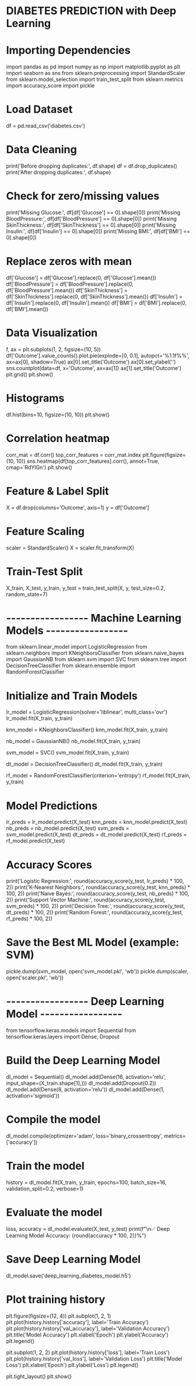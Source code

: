 
# DIABETES PREDICTION with Deep Learning

# Importing Dependencies
import pandas as pd
import numpy as np
import matplotlib.pyplot as plt
import seaborn as sns
from sklearn.preprocessing import StandardScaler
from sklearn.model_selection import train_test_split
from sklearn.metrics import accuracy_score
import pickle

# Load Dataset
df = pd.read_csv('diabetes.csv')

# Data Cleaning
print('Before dropping duplicates:', df.shape)
df = df.drop_duplicates()
print('After dropping duplicates:', df.shape)

# Check for zero/missing values
print('Missing Glucose:', df[df['Glucose'] == 0].shape[0])
print('Missing BloodPressure:', df[df['BloodPressure'] == 0].shape[0])
print('Missing SkinThickness:', df[df['SkinThickness'] == 0].shape[0])
print('Missing Insulin:', df[df['Insulin'] == 0].shape[0])
print('Missing BMI:', df[df['BMI'] == 0].shape[0])

# Replace zeros with mean
df['Glucose'] = df['Glucose'].replace(0, df['Glucose'].mean())
df['BloodPressure'] = df['BloodPressure'].replace(0, df['BloodPressure'].mean())
df['SkinThickness'] = df['SkinThickness'].replace(0, df['SkinThickness'].mean())
df['Insulin'] = df['Insulin'].replace(0, df['Insulin'].mean())
df['BMI'] = df['BMI'].replace(0, df['BMI'].mean())

# Data Visualization
f, ax = plt.subplots(1, 2, figsize=(10, 5))
df['Outcome'].value_counts().plot.pie(explode=[0, 0.1], autopct='%1.1f%%', ax=ax[0], shadow=True)
ax[0].set_title('Outcome')
ax[0].set_ylabel('')
sns.countplot(data=df, x='Outcome', ax=ax[1])
ax[1].set_title('Outcome')
plt.grid()
plt.show()

# Histograms
df.hist(bins=10, figsize=(10, 10))
plt.show()

# Correlation heatmap
corr_mat = df.corr()
top_corr_features = corr_mat.index
plt.figure(figsize=(10, 10))
sns.heatmap(df[top_corr_features].corr(), annot=True, cmap='RdYlGn')
plt.show()

# Feature & Label Split
X = df.drop(columns='Outcome', axis=1)
y = df['Outcome']

# Feature Scaling
scaler = StandardScaler()
X = scaler.fit_transform(X)

# Train-Test Split
X_train, X_test, y_train, y_test = train_test_split(X, y, test_size=0.2, random_state=7)

# ----------------- Machine Learning Models -----------------

from sklearn.linear_model import LogisticRegression
from sklearn.neighbors import KNeighborsClassifier
from sklearn.naive_bayes import GaussianNB
from sklearn.svm import SVC
from sklearn.tree import DecisionTreeClassifier
from sklearn.ensemble import RandomForestClassifier

# Initialize and Train Models
lr_model = LogisticRegression(solver='liblinear', multi_class='ovr')
lr_model.fit(X_train, y_train)

knn_model = KNeighborsClassifier()
knn_model.fit(X_train, y_train)

nb_model = GaussianNB()
nb_model.fit(X_train, y_train)

svm_model = SVC()
svm_model.fit(X_train, y_train)

dt_model = DecisionTreeClassifier()
dt_model.fit(X_train, y_train)

rf_model = RandomForestClassifier(criterion='entropy')
rf_model.fit(X_train, y_train)

# Model Predictions
lr_preds = lr_model.predict(X_test)
knn_preds = knn_model.predict(X_test)
nb_preds = nb_model.predict(X_test)
svm_preds = svm_model.predict(X_test)
dt_preds = dt_model.predict(X_test)
rf_preds = rf_model.predict(X_test)

# Accuracy Scores
print('Logistic Regression:', round(accuracy_score(y_test, lr_preds) * 100, 2))
print('K-Nearest Neighbors:', round(accuracy_score(y_test, knn_preds) * 100, 2))
print('Naive Bayes:', round(accuracy_score(y_test, nb_preds) * 100, 2))
print('Support Vector Machine:', round(accuracy_score(y_test, svm_preds) * 100, 2))
print('Decision Tree:', round(accuracy_score(y_test, dt_preds) * 100, 2))
print('Random Forest:', round(accuracy_score(y_test, rf_preds) * 100, 2))

# Save the Best ML Model (example: SVM)
pickle.dump(svm_model, open('svm_model.pkl', 'wb'))
pickle.dump(scaler, open('scaler.pkl', 'wb'))

# ----------------- Deep Learning Model -----------------

from tensorflow.keras.models import Sequential
from tensorflow.keras.layers import Dense, Dropout

# Build the Deep Learning Model
dl_model = Sequential()
dl_model.add(Dense(16, activation='relu', input_shape=(X_train.shape[1],)))
dl_model.add(Dropout(0.2))
dl_model.add(Dense(8, activation='relu'))
dl_model.add(Dense(1, activation='sigmoid'))

# Compile the model
dl_model.compile(optimizer='adam', loss='binary_crossentropy', metrics=['accuracy'])

# Train the model
history = dl_model.fit(X_train, y_train, epochs=100, batch_size=16, validation_split=0.2, verbose=1)

# Evaluate the model
loss, accuracy = dl_model.evaluate(X_test, y_test)
print(f"\n✅ Deep Learning Model Accuracy: {round(accuracy * 100, 2)}%")

# Save Deep Learning Model
dl_model.save('deep_learning_diabetes_model.h5')

# Plot training history
plt.figure(figsize=(12, 4))
plt.subplot(1, 2, 1)
plt.plot(history.history['accuracy'], label='Train Accuracy')
plt.plot(history.history['val_accuracy'], label='Validation Accuracy')
plt.title('Model Accuracy')
plt.xlabel('Epoch')
plt.ylabel('Accuracy')
plt.legend()

plt.subplot(1, 2, 2)
plt.plot(history.history['loss'], label='Train Loss')
plt.plot(history.history['val_loss'], label='Validation Loss')
plt.title('Model Loss')
plt.xlabel('Epoch')
plt.ylabel('Loss')
plt.legend()

plt.tight_layout()
plt.show()
